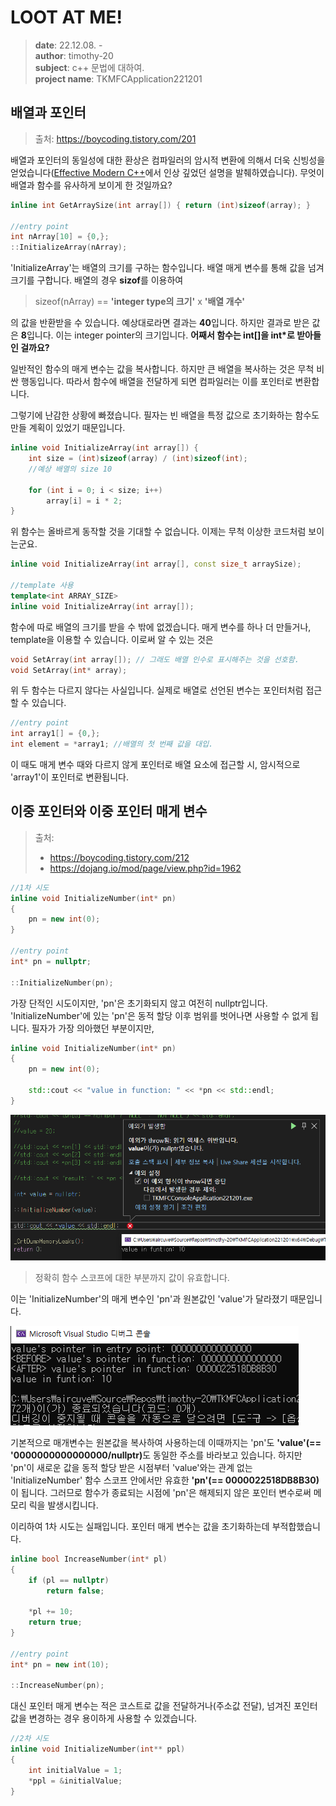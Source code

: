 # LOOT AT ME!

> **date**: 22.12.08. - <br>
> **author**: timothy-20 <br>
> **subject**: c++ 문법에 대하여.<br>
> **project name**: TKMFCApplication221201

배열과 포인터
---
>출처: https://boycoding.tistory.com/201

배열과 포인터의 동일성에 대한 환상은 컴파일러의 암시적 변환에 의해서 더욱 신빙성을 얻었습니다([Effective Modern C++](https://g.co/kgs/iRgvN3)에서 인상 깊었던 설명을 발췌하였습니다).
무엇이 배열과 함수를 유사하게 보이게 한 것일까요?

```c++
inline int GetArraySize(int array[]) { return (int)sizeof(array); }

//entry point
int nArray[10] = {0,};
::InitializeArray(nArray);
```
'InitializeArray'는 배열의 크기를 구하는 함수입니다. 배열 매게 변수를 통해 값을 넘겨 크기를 구합니다. 배열의 경우 **sizof**를 이용하여
>sizeof(nArray) == **'integer type의 크기'** x **'배열 개수'**  

의 값을 반환받을 수 있습니다. 예상대로라면 결과는 **40**입니다. 하지만 결과로 받은 값은 **8**입니다. 이는 integer pointer의 크기입니다. **어째서 함수는 int[]을 int*로 받아들인 걸까요?**

일반적인 함수의 매게 변수는 값을 복사합니다. 하지만 큰 배열을 복사하는 것은 무척 비싼 행동입니다. 따라서 함수에 배열을 전달하게 되면
컴파일러는 이를 포인터로 변환합니다.

그렇기에 난감한 상황에 빠졌습니다. 필자는 빈 배열을 특정 값으로 초기화하는 함수도 만들 계획이 있었기 때문입니다.

```c++
inline void InitializeArray(int array[]) { 
    int size = (int)sizeof(array) / (int)sizeof(int); 
    //예상 배열의 size 10
    
    for (int i = 0; i < size; i++)
        array[i] = i * 2;
}
```
위 함수는 올바르게 동작할 것을 기대할 수 없습니다. 이제는 무척 이상한 코드처럼 보이는군요.

```c++
inline void InitializeArray(int array[], const size_t arraySize);

//template 사용
template<int ARRAY_SIZE>
inline void InitializeArray(int array[]);
```
함수에 따로 배열의 크기를 받을 수 밖에 없겠습니다. 매게 변수를 하나 더 만들거나, template을 이용할 수 있습니다. 이로써 알 수 있는 것은

```c++
void SetArray(int array[]); // 그래도 배열 인수로 표시해주는 것을 선호함.
void SetArray(int* array);
```
위 두 함수는 다르지 않다는 사실입니다. 실제로 배열로 선언된 변수는 포인터처럼 접근할 수 있습니다.

```c++
//entry point
int array1[] = {0,};
int element = *array1; //배열의 첫 번째 값을 대입.
```
이 때도 매게 변수 때와 다르지 않게 포인터로 배열 요소에 접근할 시, 암시적으로 'array1'이 포인터로 변환됩니다.

이중 포인터와 이중 포인터 매게 변수
---
>출처:
> - https://boycoding.tistory.com/212
> - https://dojang.io/mod/page/view.php?id=1962
```c++
//1차 시도
inline void InitializeNumber(int* pn)
{
    pn = new int(0);
}

//entry point
int* pn = nullptr;

::InitializeNumber(pn);
```
가장 단적인 시도이지만, 'pn'은 초기화되지 않고 여전히 nullptr입니다. 'InitializeNumber'에 있는 'pn'은 동적 할당 이후 범위를 벗어나면 사용할 수
없게 됩니다. 필자가 가장 의아했던 부분이지만,

```c++
inline void InitializeNumber(int* pn)
{
    pn = new int(0);
    
    std::cout << "value in function: " << *pn << std::endl; 
}
```

<img src="public/result-screenshot/22_12_08_/debug-result-221208-01.PNG">

> 정확히 함수 스코프에 대한 부분까지 값이 유효합니다.

이는 'InitializeNumber'의 매게 변수인 'pn'과 원본값인 'value'가 달라졌기 때문입니다. 

<img src="public/result-screenshot/22_12_08_/debug-result-221208-02.PNG">

기본적으로 매개변수는 원본값을 복사하여 사용하는데 이때까지는
'pn'도 <b>'value'(== '0000000000000000/nullptr)</b>도 동일한 주소를 바라보고 있습니다. 하지만 'pn'이 새로운 값을 동적 할당 받은 시점부터 'value'와는 관계 없는
'InitializeNumber' 함수 스코프 안에서만 유효한 <b>'pn'(== 0000022518DB8B30)</b>이 됩니다. 그러므로 함수가 종료되는 시점에 'pn'은 해제되지 않은 포인터 변수로써 메모리 릭을 발생시킵니다.

이리하여 1차 시도는 실패입니다. 포인터 매게 변수는 값을 초기화하는데 부적합했습니다. 

```c++
inline bool IncreaseNumber(int* pl)
{
	if (pl == nullptr)
		return false;

	*pl += 10;
	return true;
}

//entry point
int* pn = new int(10);

::IncreaseNumber(pn);
```
대신 포인터 매게 변수는 적은 코스트로 값을 전달하거나(주소값 전달), 넘겨진 포인터 값을 변경하는 경우 용이하게 사용할 수 있겠습니다.

```c++
//2차 시도
inline void InitializeNumber(int** ppl)
{
    int initialValue = 1;
    *ppl = &initialValue;
}
```